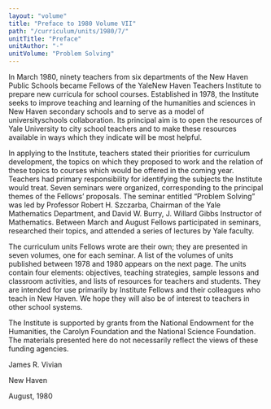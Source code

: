 ```yaml
---
layout: "volume"
title: "Preface to 1980 Volume VII"
path: "/curriculum/units/1980/7/"
unitTitle: "Preface"
unitAuthor: "-"
unitVolume: "Problem Solving"
---
```

<body>
<p>
In March 1980, ninety teachers from six departments of the New Haven Public Schools became Fellows of the YaleNew Haven Teachers Institute to prepare new curricula for school courses. Established in 1978, the Institute seeks to improve teaching and learning of the humanities and sciences in New Haven secondary schools and to serve as a model of universityschools collaboration. Its principal aim is to open the resources of Yale University to city school teachers and to make these resources available in ways which they indicate will be most helpful.
</p>
<p>
In applying to the Institute, teachers stated their priorities for curriculum development, the topics on which they proposed to work and the relation of these topics to courses which would be offered in the coming year. Teachers had primary responsibility for identifying the subjects the Institute would treat. Seven seminars were organized, corresponding to the principal themes of the Fellows’ proposals. The seminar entitled “Problem Solving” was led by Professor Robert H. Szczarba, Chairman of the Yale Mathematics Department, and David W. Burry, J. Willard Gibbs Instructor of Mathematics. Between March and August Fellows participated in seminars, researched their topics, and attended a series of lectures by Yale faculty.
</p>
<p>
The curriculum units Fellows wrote are their own; they are presented in seven volumes, one for each seminar. A list of the volumes of units published between 1978 and 1980 appears on the next page. The units contain four elements: objectives, teaching strategies, sample lessons and classroom activities, and lists of resources for teachers and students. They are intended for use primarily by Institute Fellows and their colleagues who teach in New Haven. We hope they will also be of interest to teachers in other school systems.
</p>
<p>
The Institute is supported by grants from the National Endowment for the Humanities, the Carolyn Foundation and the National Science Foundation. The materials presented here do not necessarily reflect the views of these funding agencies.
</p>
<p>
James R. Vivian
</p>
<p>
New Haven
</p>
<p>
August, 1980
</p>
</body>